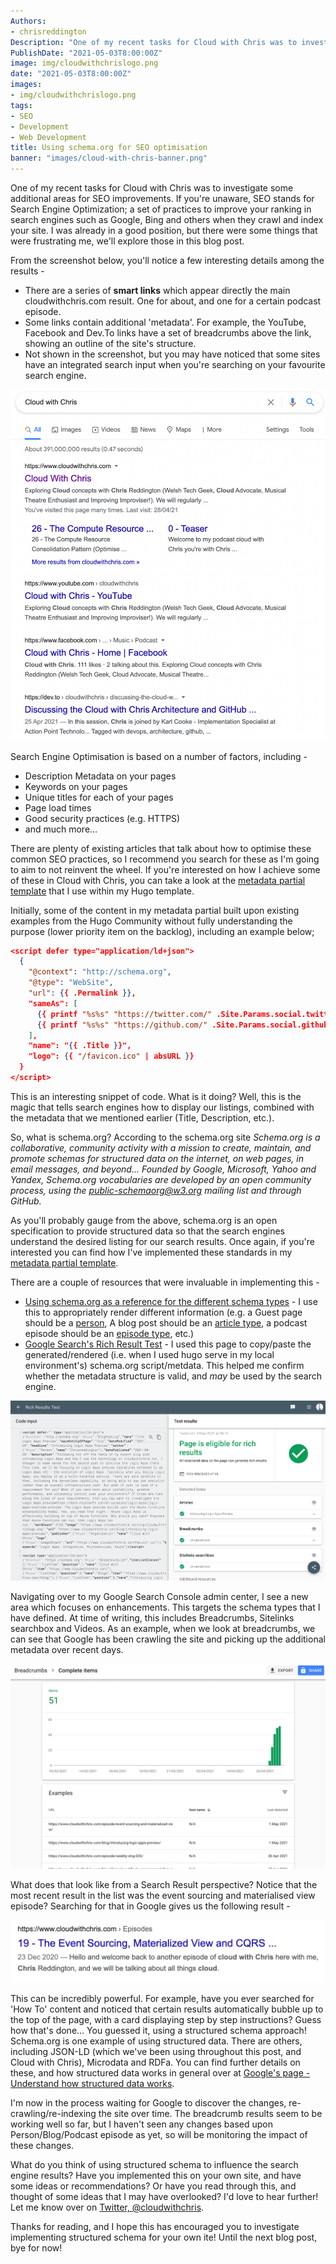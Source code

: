 ```yaml
---
Authors: 
- chrisreddington
Description: "One of my recent tasks for Cloud with Chris was to investigate some additional areas for SEO optimisation. If you're unaware, SEO stands for Search Engine Optimization; a set of practices to improve your ranking in search engines such as Google, Bing and others when they crawl and index your site. I was already in a good position, but there were some things that were frustrating me, we'll explore those in this blog post."
PublishDate: "2021-05-03T8:00:00Z"
image: img/cloudwithchrislogo.png
date: "2021-05-03T8:00:00Z"
images:
- img/cloudwithchrislogo.png
tags:
- SEO
- Development
- Web Development
title: Using schema.org for SEO optimisation
banner: "images/cloud-with-chris-banner.png"
---
```

One of my recent tasks for Cloud with Chris was to investigate some additional areas for SEO improvements. If you're unaware, SEO stands for Search Engine Optimization; a set of practices to improve your ranking in search engines such as Google, Bing and others when they crawl and index your site. I was already in a good position, but there were some things that were frustrating me, we'll explore those in this blog post.

From the screenshot below, you'll notice a few interesting details among the results -
* There are a series of **smart links** which appear directly the main cloudwithchris.com result. One for about, and one for a certain podcast episode.
* Some links contain additional 'metadata'. For example, the YouTube, Facebook and Dev.To links have a set of breadcrumbs above the link, showing an outline of the site's structure.
* Not shown in the screenshot, but you may have noticed that some sites have an integrated search input when you're searching on your favourite search engine.

![Search results for Cloud with Chris in Google](images/using-schema-org-for-seo/google-results.png "Search results for Cloud with Chris in Google")

Search Engine Optimisation is based on a number of factors, including -
* Description Metadata on your pages
* Keywords on your pages
* Unique titles for each of your pages
* Page load times
* Good security practices (e.g. HTTPS)
* and much more...

There are plenty of existing articles that talk about how to optimise these common SEO practices, so I recommend you search for these as I'm going to aim to not reinvent the wheel. If you're interested on how I achieve some of these in Cloud with Chris, you can take a look at the [metadata partial template](https://github.com/chrisreddington/cloudwithchris.com/blob/master/themes/cloud-with-chris/layouts/partials/seo/meta.html) that I use within my Hugo template.

Initially, some of the content in my metadata partial built upon existing examples from the Hugo Community without fully understanding the purpose (lower priority item on the backlog), including an example below;

```json
<script defer type="application/ld+json">
  { 
    "@context": "http://schema.org", 
    "@type": "WebSite", 
    "url": {{ .Permalink }}, 
    "sameAs": [
      {{ printf "%s%s" "https://twitter.com/" .Site.Params.social.twitter | htmlUnescape |  safeHTML }}, 
      {{ printf "%s%s" "https://github.com/" .Site.Params.social.github | htmlUnescape |  safeHTML }}
    ], 
    "name": "{{ .Title }}", 
    "logo": {{ "/favicon.ico" | absURL }}
  }
</script>
```

This is an interesting snippet of code. What is it doing? Well, this is the magic that tells search engines how to display our listings, combined with the metadata that we mentioned earlier (Title, Description, etc.).

So, what is schema.org? According to the schema.org site *Schema.org is a collaborative, community activity with a mission to create, maintain, and promote schemas for structured data on the internet, on web pages, in email messages, and beyond... Founded by Google, Microsoft, Yahoo and Yandex, Schema.org vocabularies are developed by an open community process, using the public-schemaorg@w3.org mailing list and through GitHub.*

As you'll probably gauge from the above, schema.org is an open specification to provide structured data so that the search engines understand the desired listing for our search results. Once again, if you're interested you can find how I've implemented these standards in my [metadata partial template](https://github.com/chrisreddington/cloudwithchris.com/blob/master/themes/cloud-with-chris/layouts/partials/seo/meta.html).

There are a couple of resources that were invaluable in implementing this -
* [Using schema.org as a reference for the different schema types](https://schema.org/) - I use this to appropriately render different information (e.g. a Guest page should be a [person](https://schema.org/Person), A blog post should be an [article type](https://schema.org/BlogPosting), a podcast episode should be an [episode type](https://schema.org/PodcastEpisode), etc.)
* [Google Search's Rich Result Test](https://search.google.com/test/rich-results) - I used this page to copy/paste the generated/rendered (i.e. when I used hugo serve in my local environment's) schema.org script/metdata. This helped me confirm whether the metadata structure is valid, and *may* be used by the search engine.

![Example schema.org validation in Google Rich Results Test](images/using-schema-org-for-seo/google-richresults-test.png "Example schema.org validation in Google Rich Results Test")

Navigating over to my Google Search Console admin center, I see a new area which focuses on enhancements. This targets the schema types that I have defined. At time of writing, this includes Breadcrumbs, Sitelinks searchbox and Videos. As an example, when we look at breadcrumbs, we can see that Google has been crawling the site and picking up the additional metadata over recent days.

![Google identifying breadcrumbs enhancements over recent days](images/using-schema-org-for-seo/google-searchconsole-breadcrumbs.png "Google identifying breadcrumbs enhancements over recent days")

What does that look like from a Search Result perspective? Notice that the most recent result in the list was the event sourcing and materialised view episode? Searching for that in Google gives us the following result -

![Showing breadcrumbs in Google Search](images/using-schema-org-for-seo/google-breadcrumb-searchresult.png "Showing breadcrumbs in Google Search")

This can be incredibly powerful. For example, have you ever searched for 'How To' content and noticed that certain results automatically bubble up to the top of the page, with a card displaying step by step instructions? Guess how that's done... You guessed it, using a structured schema approach! Schema.org is one example of using structured data. There are others, including JSON-LD (which we've been using throughout this post, and Cloud with Chris), Microdata and RDFa. You can find further details on these, and how structured data works in general over at [Google's page - Understand how structured data works](https://developers.google.com/search/docs/guides/intro-structured-data).

I'm now in the process waiting for Google to discover the changes, re-crawling/re-indexing the site over time. The breadcrumb results seem to be working well so far, but I haven't seen any changes based upon Person/Blog/Podcast episode as yet, so will be monitoring the impact of these changes.

What do you think of using structured schema to influence the search engine results? Have you implemented this on your own site, and have some ideas or recommendations? Or have you read through this, and thought of some ideas that I may have overlooked? I'd love to hear further! Let me know over on [Twitter, @cloudwithchris](https://twitter.com/reddobowen).

Thanks for reading, and I hope this has encouraged you to investigate implementing structured schema for your own ite! Until the next blog post, bye for now!